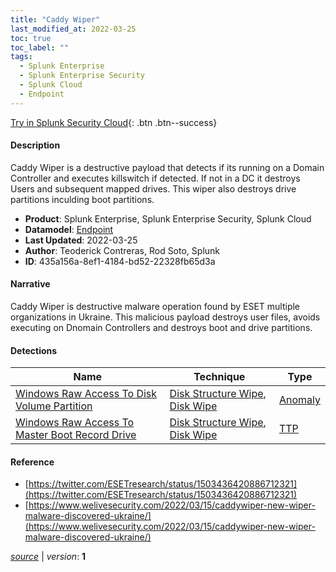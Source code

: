 ```yaml
---
title: "Caddy Wiper"
last_modified_at: 2022-03-25
toc: true
toc_label: ""
tags:
  - Splunk Enterprise
  - Splunk Enterprise Security
  - Splunk Cloud
  - Endpoint
---
```


[Try in Splunk Security Cloud](https://www.splunk.com/en_us/cyber-security.html){: .btn .btn--success}

#### Description

Caddy Wiper is a destructive payload that detects if its running on a Domain Controller and executes killswitch if detected. If not in a DC it destroys Users and subsequent mapped drives. This wiper also destroys drive partitions inculding boot partitions.

- **Product**: Splunk Enterprise, Splunk Enterprise Security, Splunk Cloud
- **Datamodel**: [Endpoint](https://docs.splunk.com/Documentation/CIM/latest/User/Endpoint)
- **Last Updated**: 2022-03-25
- **Author**: Teoderick Contreras, Rod Soto, Splunk
- **ID**: 435a156a-8ef1-4184-bd52-22328fb65d3a

#### Narrative

Caddy Wiper is destructive malware operation found by ESET multiple organizations in Ukraine. This malicious payload destroys user files, avoids executing on Dnomain Controllers and destroys boot and drive partitions.

#### Detections

| Name        | Technique   | Type         |
| ----------- | ----------- |--------------|
| [Windows Raw Access To Disk Volume Partition](/endpoint/a85aa37e-9647-11ec-90c5-acde48001122/) | [Disk Structure Wipe](/tags/#disk-structure-wipe), [Disk Wipe](/tags/#disk-wipe) | [Anomaly](https://github.com/splunk/security_content/wiki/Detection-Analytic-Types) |
| [Windows Raw Access To Master Boot Record Drive](/endpoint/7b83f666-900c-11ec-a2d9-acde48001122/) | [Disk Structure Wipe](/tags/#disk-structure-wipe), [Disk Wipe](/tags/#disk-wipe) | [TTP](https://github.com/splunk/security_content/wiki/Detection-Analytic-Types) |

#### Reference

* [https://twitter.com/ESETresearch/status/1503436420886712321](https://twitter.com/ESETresearch/status/1503436420886712321)
* [https://www.welivesecurity.com/2022/03/15/caddywiper-new-wiper-malware-discovered-ukraine/](https://www.welivesecurity.com/2022/03/15/caddywiper-new-wiper-malware-discovered-ukraine/)



[*source*](https://github.com/splunk/security_content/tree/develop/stories/caddy_wiper.yml) \| *version*: **1**